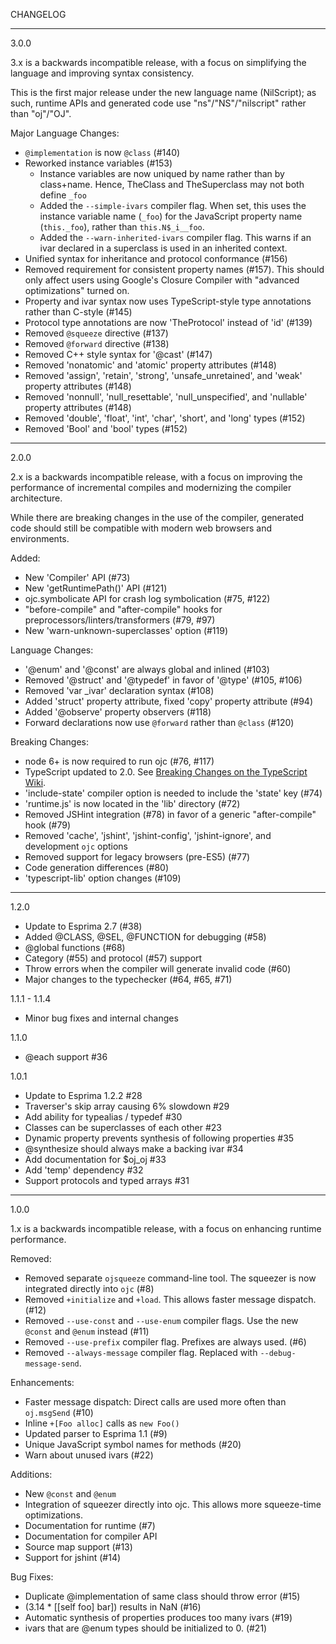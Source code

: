 CHANGELOG

---

3.0.0

3.x is a backwards incompatible release, with a focus on simplifying the language and improving
syntax consistency.

This is the first major release under the new language name (NilScript); as such,
runtime APIs and generated code use "ns"/"NS"/"nilscript" rather than "oj"/"OJ".

Major Language Changes:
 - `@implementation` is now `@class` (#140)
 - Reworked instance variables (#153)
   * Instance variables are now uniqued by name rather than by class+name. 
     Hence, TheClass and TheSuperclass may not both define `_foo`
   * Added the `--simple-ivars` compiler flag. When set, this 
     uses the instance variable name (`_foo`) for the JavaScript property name
     (`this._foo`), rather than `this.N$_i__foo`.
   * Added the `--warn-inherited-ivars` compiler flag. This warns if
     an ivar declared in a superclass is used in an inherited context.
 - Unified syntax for inheritance and protocol conformance (#156)
 - Removed requirement for consistent property names (#157). This should only affect users
   using Google's Closure Compiler with "advanced optimizations" turned on.
 - Property and ivar syntax now uses TypeScript-style type annotations rather than C-style (#145)
 - Protocol type annotations are now 'TheProtocol' instead of 'id<TheProtocol>' (#139)
 - Removed `@squeeze` directive (#137)
 - Removed `@forward` directive (#138)
 - Removed C++ style syntax for '@cast' (#147)
 - Removed 'nonatomic' and 'atomic' property attributes (#148)
 - Removed 'assign', 'retain', 'strong', 'unsafe_unretained', and 'weak' property attributes (#148)
 - Removed 'nonnull', 'null_resettable', 'null_unspecified', and 'nullable' property attributes (#148)
 - Removed 'double', 'float', 'int', 'char', 'short', and 'long' types (#152)
 - Removed 'Bool' and 'bool' types (#152)

---

2.0.0

2.x is a backwards incompatible release, with a focus on improving the performance of incremental compiles
and modernizing the compiler architecture.

While there are breaking changes in the use of the compiler, generated code should still be compatible
with modern web browsers and environments.

Added:
  - New 'Compiler' API (#73)
  - New 'getRuntimePath()' API (#121)
  - ojc.symbolicate API for crash log symbolication (#75, #122)
  - "before-compile" and "after-compile" hooks for preprocessors/linters/transformers (#79, #97)
  - New 'warn-unknown-superclasses' option (#119)

Language Changes:
  - '@enum' and '@const' are always global and inlined (#103)
  - Removed '@struct' and '@typedef' in favor of '@type' (#105, #106)
  - Removed 'var _ivar' declaration syntax (#108)
  - Added 'struct' property attribute, fixed 'copy' property attribute (#94)
  - Added '@observe' property observers (#118)
  - Forward declarations now use `@forward` rather than `@class` (#120)

Breaking Changes:
  - node 6+ is now required to run ojc (#76, #117)
  - TypeScript updated to 2.0. See [Breaking Changes on the TypeScript Wiki](https://github.com/Microsoft/TypeScript/wiki/Breaking-Changes).
  - 'include-state' compiler option is needed to include the 'state' key (#74)
  - 'runtime.js' is now located in the 'lib' directory (#72)
  - Removed JSHint integration (#78) in favor of a generic "after-compile" hook (#79)
  - Removed 'cache', 'jshint', 'jshint-config', 'jshint-ignore', and development `ojc` options
  - Removed support for legacy browsers (pre-ES5) (#77)
  - Code generation differences (#80)
  - 'typescript-lib' option changes (#109)

---

1.2.0
- Update to Esprima 2.7 (#38)
- Added @CLASS, @SEL, @FUNCTION for debugging (#58)
- @global functions (#68)
- Category (#55) and protocol (#57) support
- Throw errors when the compiler will generate invalid code (#60)
- Major changes to the typechecker (#64, #65, #71)

1.1.1 - 1.1.4
- Minor bug fixes and internal changes

1.1.0
- @each support #36

1.0.1
- Update to Esprima 1.2.2 #28
- Traverser's skip array causing 6% slowdown #29
- Add ability for typealias / typedef #30
- Classes can be superclasses of each other #23
- Dynamic property prevents synthesis of following properties #35
- @synthesize should always make a backing ivar #34
- Add documentation for $oj_oj #33
- Add 'temp' dependency #32
- Support protocols and typed arrays #31

---

1.0.0

1.x is a backwards incompatible release, with a focus on enhancing runtime performance.

Removed:

  - Removed separate `ojsqueeze` command-line tool.  The squeezer is now integrated directly into `ojc` (#8)
  - Removed `+initialize` and `+load`.  This allows faster message dispatch.  (#12)
  - Removed `--use-const` and `--use-enum` compiler flags.  Use the new `@const` and `@enum` instead (#11) 
  - Removed `--use-prefix` compiler flag.  Prefixes are always used.  (#6)
  - Removed `--always-message` compiler flag.  Replaced with `--debug-message-send`.

Enhancements:

  - Faster message dispatch:  Direct calls are used more often than `oj.msgSend` (#10)
  - Inline `+[Foo alloc]` calls as `new Foo()`
  - Updated parser to Esprima 1.1 (#9)
  - Unique JavaScript symbol names for methods (#20)
  - Warn about unused ivars (#22)

Additions:

  - New `@const` and `@enum`
  - Integration of squeezer directly into ojc.  This allows more squeeze-time optimizations.
  - Documentation for runtime (#7)
  - Documentation for compiler API
  - Source map support (#13)
  - Support for jshint (#14)

Bug Fixes:

  - Duplicate @implementation of same class should throw error (#15)
  - (3.14 * [[self foo] bar]) results in NaN (#16)
  - Automatic synthesis of properties produces too many ivars (#19)
  - ivars that are @enum types should be initialized to 0. (#21)
